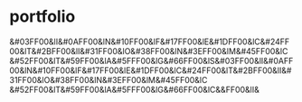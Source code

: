 # portfolio
&amp;#03FF00&amp;lI&amp;#0AFF00&amp;lN&amp;#10FF00&amp;lF&amp;#17FF00&amp;lE&amp;#1DFF00&amp;lC&amp;#24FF00&amp;lT&amp;#2BFF00&amp;lI&amp;#31FF00&amp;lO&amp;#38FF00&amp;lN&amp;#3EFF00&amp;lM&amp;#45FF00&amp;lC &amp;#52FF00&amp;lT&amp;#59FF00&amp;lA&amp;#5FFF00&amp;lG&amp;#66FF00&amp;lS&amp;#03FF00&amp;lI&amp;#0AFF00&amp;lN&amp;#10FF00&amp;lF&amp;#17FF00&amp;lE&amp;#1DFF00&amp;lC&amp;#24FF00&amp;lT&amp;#2BFF00&amp;lI&amp;#31FF00&amp;lO&amp;#38FF00&amp;lN&amp;#3EFF00&amp;lM&amp;#45FF00&amp;lC &amp;#52FF00&amp;lT&amp;#59FF00&amp;lA&amp;#5FFF00&amp;lG&amp;#66FF00&amp;lC&amp;&amp;FF00&amp;lI&amp;
